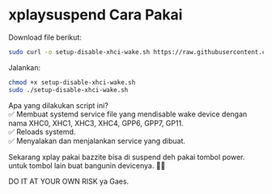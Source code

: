 # xplaysuspend Cara Pakai

Download file berikut:
````bash
sudo curl -o setup-disable-xhci-wake.sh https://raw.githubusercontent.com/RahmatSamsudin/xplaysuspend/main/setup-disable-xhci-wake.sh
````
Jalankan:
````bash
chmod +x setup-disable-xhci-wake.sh
sudo ./setup-disable-xhci-wake.sh
````

Apa yang dilakukan script ini?  
✅ Membuat systemd service file yang mendisable wake device dengan nama XHC0, XHC1, XHC3, XHC4, GPP6, GPP7, GP11.  
✅ Reloads systemd.  
✅ Menyalakan dan menjalankan service yang dibuat.

Sekarang xplay pakai bazzite bisa di suspend deh pakai tombol power. untuk tombol lain buat bangunin devicenya. 🚀😎  

DO IT AT YOUR OWN RISK ya Gaes.
